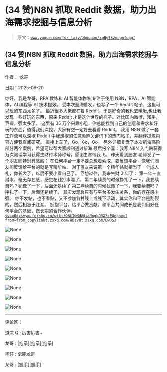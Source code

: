 # (34 赞)N8N 抓取 Reddit 数据，助力出海需求挖掘与信息分析

> 原文：[`www.yuque.com/for_lazy/zhoubao/xq8g7kzougnfuqgf`](https://www.yuque.com/for_lazy/zhoubao/xq8g7kzougnfuqgf)

## (34 赞)N8N 抓取 Reddit 数据，助力出海需求挖掘与信息分析

作者： 龙哥

日期：2025-09-20

你好，我是龙哥，RPA 教练和 AI 智能体教练,专注于使用 N8N，RPA，AI 智能体，AI 编程等 AI 技术提效。
受本次航海启发，也写了一个 Reddit 帖子，这里可以玩的东西太多了。
最近很多大佬都在提 Reddit，于是好奇的我也去瞅瞅,也让我发现一些好玩的东西，原来 Reddit 才是这个世界的样子。对比国内微博，知乎，豆瓣，强太多了。
这里有 35 万个兴趣小组，你总能找到自己的创意和需求和好玩的东西，值得我们深挖，大家有空一定要去看看 Reddit。
我用 N8N 做了一套工作流可以深挖 Reddit 中我想挖的任意频道关键词下的热门帖子，并翻译提炼内容方便我查阅研究。 直接上车了，Go，Go，Go。
另外详细复盘了本次航海高阶部分两个案例，希望可以帮大家顺利通过航海 最后报个喜：我写 N8N 入门贴获得万次阅读学习获得生财传术师称号，感谢生财带我飞。
昨天看到圈友 老师发了一个朋友圈特别有感触： 在任何平台一定不要总想着索取，要反馈平台，像我们圈友能反馈给平台的就是写精华帖。
对于圈友来说第一个精华帖就相当于一个成人礼，你长大了，以后不要小看自己了。 回想过往，我来生财 3 年了： 第一年一直潜水，毫无存在感，感觉花钱打水漂了。
第二年续费的时候挣扎了一下，我要续费吗？犹豫了一下，后面还是续了 第三年续费的时候犹豫了一下，我要续费吗？挣扎了一下，后面还是续了。
其实发现你只有与平台多发生关系，你的存在感才强。 你不发帖，也不看贴，又不参加各种线上或线下活动，其实你和平台是割裂的，然后相忘于江湖。
拥抱平台，给平台做贡献，和平台共同成长是我们用好任何平台的基础，做长期的合作伙伴。 [`svox0dxsvym.feishu.cn/wiki/O6LIwNd8QiaNogkD3XZcPQegnxc?from=from_copylink`](https://svox0dxsvym.feishu.cn/wiki/O6LIwNd8QiaNogkD3XZcPQegnxc?from=from_copylink)[`t.zsxq.com/HDzvO`](https://t.zsxq.com/HDzvO)[`t.zsxq.com/BwJS3`](https://t.zsxq.com/BwJS3)

![](img/eb5e27500480e348f33aa0e84a2fd4e9.png "None")

![](img/969f87202f083b4c58b9d430ee3a3447.png "None")

![](img/24f539abcf92010661836329b60461c8.png "None")

![](img/3ee609f986b2eb910faaab43581c8dd2.png "None")

![](img/95429fde5ccb5adf7365b17ed80eb532.png "None")

![](img/a1d5a2057c4017a288406afe2d1bc9b8.png "None")

![](img/d2d9de13391c55efc8157c01223e3878.png "None")

![](img/e37bab557984b6607d586b9bfb62ee60.png "None")

![](img/3f3d57169db6e02d6b7245c9648bdefe.png "None")

* * *

评论区：

道凉 Q : 厉害厉害~

龙哥 : [抱拳][抱拳][抱拳]

华仔 : 全能龙哥

龙哥 : [握手][握手]